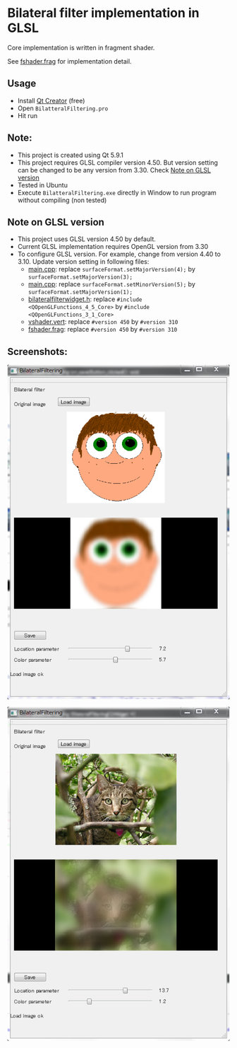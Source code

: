 # Bilateral filter implementation in GLSL

Core implementation is written in fragment shader.

See [fshader.frag](fshader.frag) for implementation detail.

## Usage

- Install [Qt Creator](https://www.qt.io/ide/) (free)
- Open `BilatteralFiltering.pro`
- Hit run

## Note:
- This project is created using Qt 5.9.1
- This project requires GLSL compiler version 4.50. But version setting can be changed to be any version from 3.30. Check [Note on GLSL version](#note-on-glsl-version)
- Tested in Ubuntu
- Execute `BilatteralFiltering.exe` directly in Window to run program without compiling (non tested)

## Note on GLSL version
- This project uses GLSL version 4.50 by default.
- Current GLSL implementation requires OpenGL version from 3.30
- To configure GLSL version. For example, change from version 4.40 to 3.10. Update version setting in following files:
  - [main.cpp](main.cpp): replace `surfaceFormat.setMajorVersion(4);` by `surfaceFormat.setMajorVersion(3);`
  - [main.cpp](main.cpp): replace `surfaceFormat.setMinorVersion(5);` by `surfaceFormat.setMajorVersion(1);`
  - [bilateralfilterwidget.h](bilateralfilterwidget.h): replace `#include <QOpenGLFunctions_4_5_Core>` by `#include <QOpenGLFunctions_3_1_Core>`
  - [vshader.vert](vshader.vert): replace `#version 450` by `#version 310`
  - [fshader.frag](fshader.frag): replace `#version 450` by `#version 310`

## Screenshots:

![alt text](screenshots/sc1.png)

![alt text](screenshots/sc2.png)
